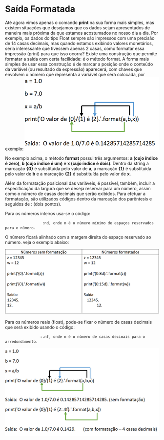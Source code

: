 # Saída Formatada
Até agora vimos apenas o comando **print** na sua forma mais simples, mas existem situações que desejamos que os dados sejam apresentados de maneira mais próxima da que estamos acostumados no nosso dia a dia. Por exemplo, os dados do tipo Float sempre são impressos com uma precisão de 14 casas decimais, mas quando estamos exibindo valores monetários, seria interessante que tivessem apenas 2 casas, como formatar essa impressão (print) para que isso ocorra?
Existe uma construção que permite formatar a saída com certa facilidade: é o método format. A forma mais simples de usar essa construção é de marcar a posição onde o conteúdo da variável (ou resultado da expressão) aparecerá, com chaves que envolvem o número que representa a variável que será colocada, por exemplo: 
 ![programa](/imagens/format.png)
 
 No exemplo acima, o método **format** possui três argumentos: **a (cujo índice é zero)**, **b (cujo índice é um)** e **x (cujo índice é dois)**. Dentro da string a marcação **{0}** é substituída pelo valor de **a**, a marcação **{1}** é substituída pelo valor de **b** e a marcação **{2}** é substituída pelo valor de **x**.
 
 Além da formatação posicional das variáveis, é possível, também, incluir a especificação da largura que se deseja reservar para um número, assim como o número de casas decimais que serão exibidos. Para efetuar a formatação, são utilizados códigos dentro da marcação dos parêntesis e seguidos de : (dois pontos).
 
 
 Para os números inteiros usa-se o código:
 
                     :nd, onde n é o número mínimo de espaços reservados para o número.
    
O número ficará alinhado com a margem direita do espaço reservado ao número. veja o exemplo abaixo:

 ![programa](/imagens/format2.png)


Para os números reais (float), pode-se fixar o número de casas decimais que será exibido usando o código:

                    :.nf, onde n é o número de casas decimais para o arredondamento.  
                    
 ![programa](/imagens/format1.png)

